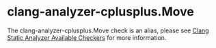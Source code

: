 # clang-analyzer-cplusplus.Move

The clang-analyzer-cplusplus.Move check is an alias, please see [Clang
Static Analyzer Available
Checkers](https://clang.llvm.org/docs/analyzer/checkers.html#cplusplus-move)
for more information.
